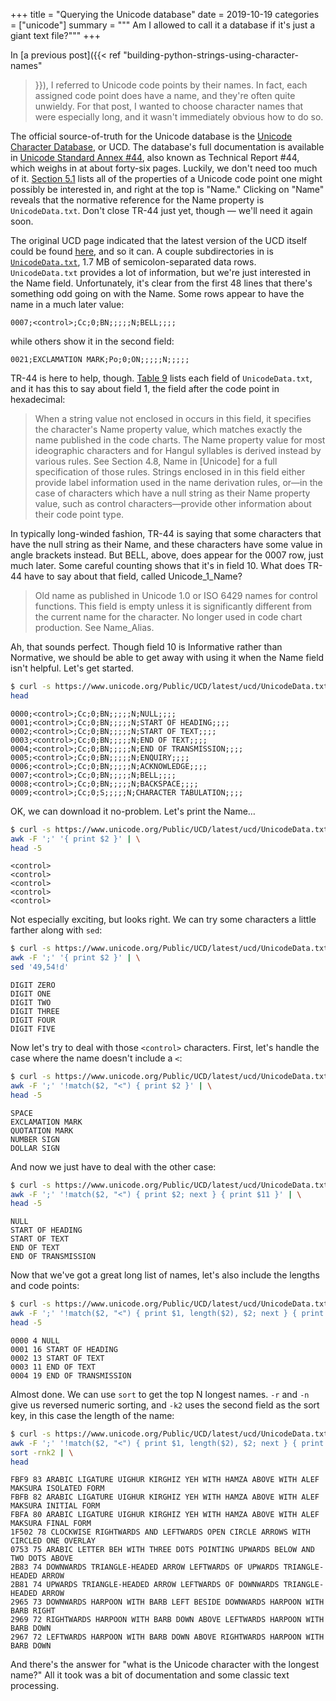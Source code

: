 +++
title = "Querying the Unicode database"
date = 2019-10-19
categories = ["unicode"]
summary = """
Am I allowed to call it a database if it's just a giant text file?"""
+++

In [a previous post]({{< ref "building-python-strings-using-character-names"
>}}), I referred to Unicode code points by their names. In fact, each assigned
code point does have a name, and they're often quite unwieldy. For that post, I
wanted to choose character names that were especially long, and it wasn't
immediately obvious how to do so.

The official source-of-truth for the Unicode database is the [Unicode Character
Database](https://www.unicode.org/ucd/), or UCD. The database's full
documentation is available in [Unicode Standard Annex #44](https://www.unicode.org/reports/tr44/), also known as Technical Report #44,
which weighs in at about forty-six pages. Luckily, we don't need too much of it.
[Section 5.1](https://www.unicode.org/reports/tr44/#Property_Index) lists all of
the properties of a Unicode code point one might possibly be interested in, and
right at the top is "Name." Clicking on "Name" reveals that the normative
reference for the Name property is `UnicodeData.txt`. Don't close TR-44 just
yet, though — we'll need it again soon.

The original UCD page indicated that the latest version of the UCD itself could
be found [here](https://www.unicode.org/Public/UCD/latest/), and so it can. A
couple subdirectories in is
[`UnicodeData.txt`](https://www.unicode.org/Public/UCD/latest/ucd/UnicodeData.txt),
1.7 MB of semicolon-separated data rows. `UnicodeData.txt` provides a lot of
information, but we're just interested in the Name field. Unfortunately, it's
clear from the first 48 lines that there's something odd going on with the Name.
Some rows appear to have the name in a much later value:

```text
0007;<control>;Cc;0;BN;;;;;N;BELL;;;;
```

while others show it in the second field:

```text
0021;EXCLAMATION MARK;Po;0;ON;;;;;N;;;;;
```

TR-44  is here to help, though. [Table
9](https://www.unicode.org/reports/tr44/#UnicodeData.txt) lists each field of
`UnicodeData.txt`, and it has this to say about field 1, the field after
the code point in hexadecimal:

> When a string value not enclosed in <angle brackets> occurs in this field, it
> specifies the character's Name property value, which matches exactly the name
> published in the code charts. The Name property value for most ideographic
> characters and for Hangul syllables is derived instead by various rules. See
> Section 4.8, Name in [Unicode] for a full specification of those rules.
> Strings enclosed in <angle brackets> in this field either provide label
> information used in the name derivation rules, or—in the case of characters
> which have a null string as their Name property value, such as control
> characters—provide other information about their code point type.

In typically long-winded fashion, TR-44 is saying that some characters that have
the null string as their Name, and these characters have some value in angle
brackets instead. But BELL, above, does appear for the 0007 row, just much
later. Some careful counting shows that it's in field 10. What does TR-44 have
to say about that field, called Unicode_1_Name?

> Old name as published in Unicode 1.0 or ISO 6429 names for control functions.
> This field is empty unless it is significantly different from the current name
> for the character. No longer used in code chart production. See Name_Alias.

Ah, that sounds perfect. Though field 10 is Informative rather than Normative,
we should be able to get away with using it when the Name field isn't helpful.
Let's get started.

```zsh
$ curl -s https://www.unicode.org/Public/UCD/latest/ucd/UnicodeData.txt | \
head
```

```text
0000;<control>;Cc;0;BN;;;;;N;NULL;;;;
0001;<control>;Cc;0;BN;;;;;N;START OF HEADING;;;;
0002;<control>;Cc;0;BN;;;;;N;START OF TEXT;;;;
0003;<control>;Cc;0;BN;;;;;N;END OF TEXT;;;;
0004;<control>;Cc;0;BN;;;;;N;END OF TRANSMISSION;;;;
0005;<control>;Cc;0;BN;;;;;N;ENQUIRY;;;;
0006;<control>;Cc;0;BN;;;;;N;ACKNOWLEDGE;;;;
0007;<control>;Cc;0;BN;;;;;N;BELL;;;;
0008;<control>;Cc;0;BN;;;;;N;BACKSPACE;;;;
0009;<control>;Cc;0;S;;;;;N;CHARACTER TABULATION;;;;
```

OK, we can download it no-problem. Let's print the Name…

```zsh
$ curl -s https://www.unicode.org/Public/UCD/latest/ucd/UnicodeData.txt | \
awk -F ';' '{ print $2 }' | \
head -5
```

```text
<control>
<control>
<control>
<control>
<control>
```

Not especially exciting, but looks right. We can try some characters a little
farther along with `sed`:

```zsh
$ curl -s https://www.unicode.org/Public/UCD/latest/ucd/UnicodeData.txt | \
awk -F ';' '{ print $2 }' | \
sed '49,54!d'
```

```text
DIGIT ZERO
DIGIT ONE
DIGIT TWO
DIGIT THREE
DIGIT FOUR
DIGIT FIVE
```

Now let's try to deal with those `<control>` characters. First, let's handle the
case where the name doesn't include a `<`:

```zsh
$ curl -s https://www.unicode.org/Public/UCD/latest/ucd/UnicodeData.txt | \
awk -F ';' '!match($2, "<") { print $2 }' | \
head -5
```

```text
SPACE
EXCLAMATION MARK
QUOTATION MARK
NUMBER SIGN
DOLLAR SIGN
```

And now we just have to deal with the other case:

```zsh
$ curl -s https://www.unicode.org/Public/UCD/latest/ucd/UnicodeData.txt | \
awk -F ';' '!match($2, "<") { print $2; next } { print $11 }' | \
head -5
```

```text
NULL
START OF HEADING
START OF TEXT
END OF TEXT
END OF TRANSMISSION
```

Now that we've got a great long list of names, let's also include the lengths
and code points:

```zsh
$ curl -s https://www.unicode.org/Public/UCD/latest/ucd/UnicodeData.txt | \
awk -F ';' '!match($2, "<") { print $1, length($2), $2; next } { print $1, length($11), $11 }' | \
head -5
```

```text
0000 4 NULL
0001 16 START OF HEADING
0002 13 START OF TEXT
0003 11 END OF TEXT
0004 19 END OF TRANSMISSION
```

Almost done. We can use `sort` to get the top N longest names. `-r` and `-n`
give us reversed numeric sorting, and `-k2` uses the second field as the sort
key, in this case the length of the name:

```zsh
$ curl -s https://www.unicode.org/Public/UCD/latest/ucd/UnicodeData.txt | \
awk -F ';' '!match($2, "<") { print $1, length($2), $2; next } { print $1, length($11), $11 }' | \
sort -rnk2 | \
head
```

```text
FBF9 83 ARABIC LIGATURE UIGHUR KIRGHIZ YEH WITH HAMZA ABOVE WITH ALEF MAKSURA ISOLATED FORM
FBFB 82 ARABIC LIGATURE UIGHUR KIRGHIZ YEH WITH HAMZA ABOVE WITH ALEF MAKSURA INITIAL FORM
FBFA 80 ARABIC LIGATURE UIGHUR KIRGHIZ YEH WITH HAMZA ABOVE WITH ALEF MAKSURA FINAL FORM
1F502 78 CLOCKWISE RIGHTWARDS AND LEFTWARDS OPEN CIRCLE ARROWS WITH CIRCLED ONE OVERLAY
0753 75 ARABIC LETTER BEH WITH THREE DOTS POINTING UPWARDS BELOW AND TWO DOTS ABOVE
2B83 74 DOWNWARDS TRIANGLE-HEADED ARROW LEFTWARDS OF UPWARDS TRIANGLE-HEADED ARROW
2B81 74 UPWARDS TRIANGLE-HEADED ARROW LEFTWARDS OF DOWNWARDS TRIANGLE-HEADED ARROW
2965 73 DOWNWARDS HARPOON WITH BARB LEFT BESIDE DOWNWARDS HARPOON WITH BARB RIGHT
2969 72 RIGHTWARDS HARPOON WITH BARB DOWN ABOVE LEFTWARDS HARPOON WITH BARB DOWN
2967 72 LEFTWARDS HARPOON WITH BARB DOWN ABOVE RIGHTWARDS HARPOON WITH BARB DOWN
```

And there's the answer for "what is the Unicode character with the longest
name?" All it took was a bit of documentation and some classic text processing.
